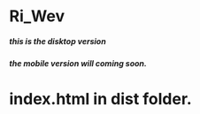 # Ri_Wev
##### this is the disktop version 
##### the mobile version will coming soon.
# index.html in dist folder.
